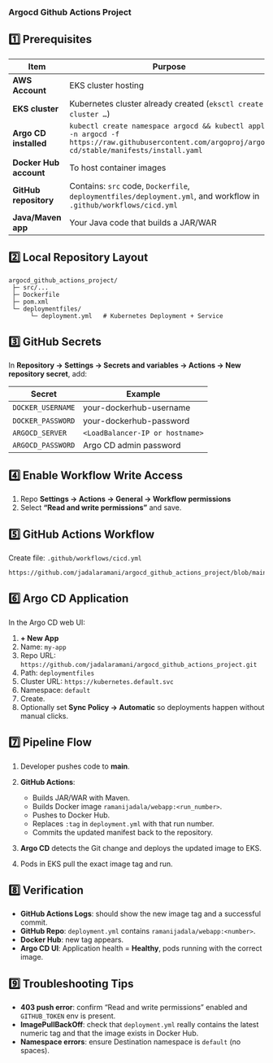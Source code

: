 ### Argocd Github Actions Project

## 1️⃣ Prerequisites

| Item                   | Purpose                                                                                                                                          |
| ---------------------- | ------------------------------------------------------------------------------------------------------------------------------------------------ |
| **AWS Account**        | EKS cluster hosting                                                                                                                              |
| **EKS cluster**        | Kubernetes cluster already created (`eksctl create cluster …`)                                                                                   |
| **Argo CD installed**  | `kubectl create namespace argocd && kubectl apply -n argocd -f https://raw.githubusercontent.com/argoproj/argo-cd/stable/manifests/install.yaml` |
| **Docker Hub account** | To host container images                                                                                                                         |
| **GitHub repository**  | Contains: `src` code, `Dockerfile`, `deploymentfiles/deployment.yml`, and workflow in `.github/workflows/cicd.yml`                               |
| **Java/Maven app**     | Your Java code that builds a JAR/WAR                                                                                                             |


## 2️⃣ Local Repository Layout

```
argocd_github_actions_project/
 ├─ src/...
 ├─ Dockerfile
 ├─ pom.xml
 └─ deploymentfiles/
      └─ deployment.yml   # Kubernetes Deployment + Service
```

## 3️⃣ GitHub Secrets

In **Repository → Settings → Secrets and variables → Actions → New repository secret**, add:

| Secret            | Example                         |
| ----------------- | ------------------------------- |
| `DOCKER_USERNAME` | your-dockerhub-username         |
| `DOCKER_PASSWORD` | your-dockerhub-password         |
| `ARGOCD_SERVER`   | `<LoadBalancer-IP or hostname>` |
| `ARGOCD_PASSWORD` | Argo CD admin password          |



## 4️⃣ Enable Workflow Write Access

1. Repo **Settings → Actions → General → Workflow permissions**
2. Select **“Read and write permissions”** and save.


## 5️⃣ GitHub Actions Workflow

Create file: `.github/workflows/cicd.yml`

```
https://github.com/jadalaramani/argocd_github_actions_project/blob/main/.github/workflows/cicd.yaml
```

## 6️⃣ Argo CD Application

In the Argo CD web UI:

1. **+ New App**
2. Name: `my-app`
3. Repo URL: `https://github.com/jadalaramani/argocd_github_actions_project.git`
4. Path: `deploymentfiles`
5. Cluster URL: `https://kubernetes.default.svc`
6. Namespace: `default`
7. Create.
8. Optionally set **Sync Policy → Automatic** so deployments happen without manual clicks.


## 7️⃣ Pipeline Flow

1. Developer pushes code to **main**.
2. **GitHub Actions**:

   * Builds JAR/WAR with Maven.
   * Builds Docker image `ramanijadala/webapp:<run_number>`.
   * Pushes to Docker Hub.
   * Replaces `:tag` in `deployment.yml` with that run number.
   * Commits the updated manifest back to the repository.
     
3. **Argo CD** detects the Git change and deploys the updated image to EKS.
4. Pods in EKS pull the exact image tag and run.


## 8️⃣ Verification

* **GitHub Actions Logs**: should show the new image tag and a successful commit.
* **GitHub Repo**: `deployment.yml` contains `ramanijadala/webapp:<number>`.
* **Docker Hub**: new tag appears.
* **Argo CD UI**: Application health = **Healthy**, pods running with the correct image.


## 9️⃣ Troubleshooting Tips

* **403 push error**: confirm “Read and write permissions” enabled and `GITHUB_TOKEN` env is present.
* **ImagePullBackOff**: check that `deployment.yml` really contains the latest numeric tag and that the image exists in Docker Hub.
* **Namespace errors**: ensure Destination namespace is `default` (no spaces).
